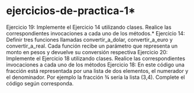 # ejercicios-de-practica-1*
Ejercicio 19: Implemente el Ejercicio 14 utilizando clases. Realice las correspondientes
invocaciones a cada uno de los métodos.*
Ejercicio 14: Definir tres funciones llamadas convertir_a_dolar, convertir_a_euro y convertir_a_real.
Cada función recibe un parámetro que representa un monto en pesos y devuelve su conversión
respectiva
Ejercicio 20: Implemente el Ejercicio 18 utilizando clases. Realice las correspondientes
invocaciones a cada uno de los métodos
Ejercicio 18: En este código una fracción está representada por una lista de dos elementos, el
numerador y el denominador. Por ejemplo la fracción ¾ sería la lista (3,4). Complete el código
según corresponda.

